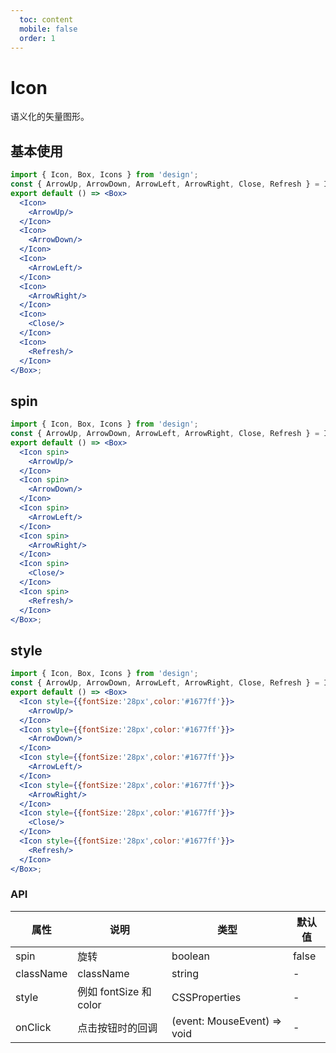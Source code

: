 ```yaml
---
  toc: content
  mobile: false
  order: 1
---
```

# Icon

语义化的矢量图形。

## 基本使用

```jsx
import { Icon, Box, Icons } from 'design';
const { ArrowUp, ArrowDown, ArrowLeft, ArrowRight, Close, Refresh } = Icons
export default () => <Box>
  <Icon>
    <ArrowUp/>
  </Icon>
  <Icon>
    <ArrowDown/>
  </Icon>
  <Icon>
    <ArrowLeft/>
  </Icon>
  <Icon>
    <ArrowRight/>
  </Icon>
  <Icon>
    <Close/>
  </Icon>
  <Icon>
    <Refresh/>
  </Icon>
</Box>;
```

## spin

```jsx
import { Icon, Box, Icons } from 'design';
const { ArrowUp, ArrowDown, ArrowLeft, ArrowRight, Close, Refresh } = Icons
export default () => <Box>
  <Icon spin>
    <ArrowUp/>
  </Icon>
  <Icon spin>
    <ArrowDown/>
  </Icon>
  <Icon spin>
    <ArrowLeft/>
  </Icon>
  <Icon spin>
    <ArrowRight/>
  </Icon>
  <Icon spin>
    <Close/>
  </Icon>
  <Icon spin>
    <Refresh/>
  </Icon>
</Box>;
```

## style

```jsx
import { Icon, Box, Icons } from 'design';
const { ArrowUp, ArrowDown, ArrowLeft, ArrowRight, Close, Refresh } = Icons
export default () => <Box>
  <Icon style={{fontSize:'28px',color:'#1677ff'}}>
    <ArrowUp/>
  </Icon>
  <Icon style={{fontSize:'28px',color:'#1677ff'}}>
    <ArrowDown/>
  </Icon>
  <Icon style={{fontSize:'28px',color:'#1677ff'}}>
    <ArrowLeft/>
  </Icon>
  <Icon style={{fontSize:'28px',color:'#1677ff'}}>
    <ArrowRight/>
  </Icon>
  <Icon style={{fontSize:'28px',color:'#1677ff'}}>
    <Close/>
  </Icon>
  <Icon style={{fontSize:'28px',color:'#1677ff'}}>
    <Refresh/>
  </Icon>
</Box>;
```

### API

| 属性 | 说明 | 类型 | 默认值 |
| --- | --- | --- | --- |
| spin | 旋转 | boolean | false |
| className | className | string | - |
| style | 例如 fontSize 和 color | CSSProperties | - |
| onClick | 点击按钮时的回调 | (event: MouseEvent) => void | - |
